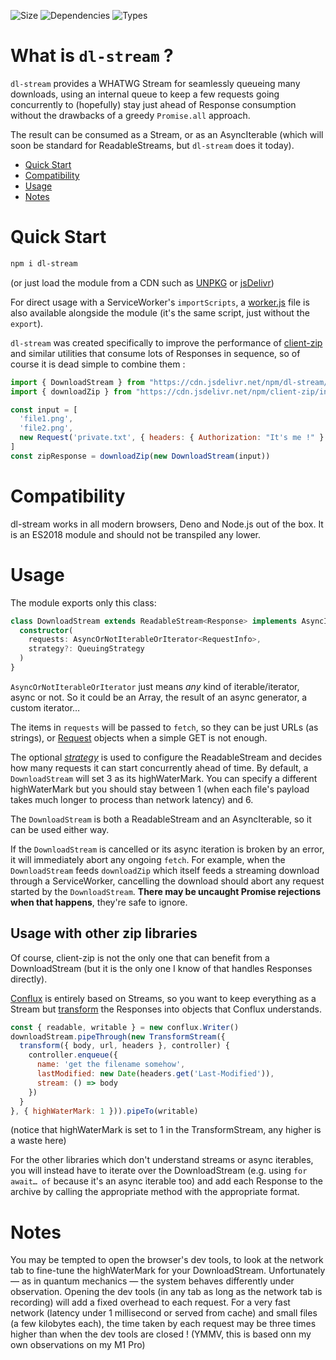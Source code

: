 ![Size](https://badgen.net/bundlephobia/minzip/dl-stream)
![Dependencies](https://badgen.net/bundlephobia/dependency-count/dl-stream)
![Types](https://badgen.net/npm/types/dl-stream)

# What is `dl-stream` ?

`dl-stream` provides a WHATWG Stream for seamlessly queueing many downloads, using an internal queue to keep a few requests going concurrently to (hopefully) stay just ahead of Response consumption without the drawbacks of a greedy `Promise.all` approach.

The result can be consumed as a Stream, or as an AsyncIterable (which will soon be standard for ReadableStreams, but `dl-stream` does it today).

* [Quick Start](#Quick-Start)
* [Compatibility](#Compatibility)
* [Usage](#Usage)
* [Notes](#Notes)

# Quick Start

```sh
npm i dl-stream
```

(or just load the module from a CDN such as [UNPKG](https://unpkg.com/dl-stream/index.js) or [jsDelivr](https://cdn.jsdelivr.net/npm/dl-stream/index.js))

For direct usage with a ServiceWorker's `importScripts`, a [worker.js](https://unpkg.com/dl-stream/worker.js) file is also available alongside the module (it's the same script, just without the `export`).

`dl-stream` was created specifically to improve the performance of [client-zip](https://github.com/Touffy/client-zip) and similar utilities that consume lots of Responses in sequence, so of course it is dead simple to combine them :

```js
import { DownloadStream } from "https://cdn.jsdelivr.net/npm/dl-stream/index.js"
import { downloadZip } from "https://cdn.jsdelivr.net/npm/client-zip/index.js"

const input = [
  'file1.png',
  'file2.png',
  new Request('private.txt', { headers: { Authorization: "It's me !" } })
]
const zipResponse = downloadZip(new DownloadStream(input))
```

# Compatibility

dl-stream works in all modern browsers, Deno and Node.js out of the box. It is an ES2018 module and should not be transpiled any lower.

# Usage

The module exports only this class:
```ts
class DownloadStream extends ReadableStream<Response> implements AsyncIterable<Response> {
  constructor(
    requests: AsyncOrNotIterableOrIterator<RequestInfo>,
    strategy?: QueuingStrategy
  )
}
```

`AsyncOrNotIterableOrIterator` just means *any* kind of iterable/iterator, async or not. So it could be an Array, the result of an async generator, a custom iterator…

The items in `requests` will be passed to `fetch`, so they can be just URLs (as strings), or [Request](https://developer.mozilla.org/en-US/docs/Web/API/Request) objects when a simple GET is not enough.

The optional [*strategy*](https://developer.mozilla.org/en-US/docs/Web/API/ReadableStream/ReadableStream#queuingstrategy) is used to configure the ReadableStream and decides how many requests it can start concurrently ahead of time. By default, a `DownloadStream` will set 3 as its highWaterMark. You can specify a different highWaterMark but you should stay between 1 (when each file's payload takes much longer to process than network latency) and 6.

The `DownloadStream` is both a ReadableStream and an AsyncIterable, so it can be used either way.

If the `DownloadStream` is cancelled or its async iteration is broken by an error, it will immediately abort any ongoing `fetch`. For example, when the `DownloadStream` feeds `downloadZip` which itself feeds a streaming download through a ServiceWorker, cancelling the download should abort any request started by the `DownloadStream`. **There may be uncaught Promise rejections when that happens**, they're safe to ignore.

## Usage with other zip libraries

Of course, client-zip is not the only one that can benefit from a DownloadStream (but it is the only one I know of that handles Responses directly).

[Conflux](https://github.com/transcend-io/conflux) is entirely based on Streams, so you want to keep everything as a Stream but [transform](https://developer.mozilla.org/en-US/docs/Web/API/TransformStream) the Responses into objects that Conflux understands.

```js
const { readable, writable } = new conflux.Writer()
downloadStream.pipeThrough(new TransformStream({
  transform({ body, url, headers }, controller) {
    controller.enqueue({
      name: 'get the filename somehow',
      lastModified: new Date(headers.get('Last-Modified')),
      stream: () => body
    })
  }
}, { highWaterMark: 1 })).pipeTo(writable)
```

(notice that highWaterMark is set to 1 in the TransformStream, any higher is a waste here)

For the other libraries which don't understand streams or async iterables, you will instead have to iterate over the DownloadStream (e.g. using `for await… of` because it's an async iterable too) and add each Response to the archive by calling the appropriate method with the appropriate format.

# Notes

You may be tempted to open the browser's dev tools, to look at the network tab to fine-tune the highWaterMark for your DownloadStream. Unfortunately — as in quantum mechanics — the system behaves differently under observation. Opening the dev tools (in any tab as long as the network tab is recording) will add a fixed overhead to each request.
For a very fast network (latency under 1 millisecond or served from cache) and small files (a few kilobytes each), the time taken by each request may be three times higher than when the dev tools are closed ! (YMMV, this is based onn my own observations on my M1 Pro)
